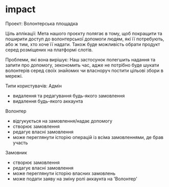 # impact

Проект: Волонтерська площадка 

Ціль аплікації: Мета нашого проєкту полягає в тому, щоб покращити та поширити доступ до волонтерської допомоги людям, які її потребують, або ж тим, хто хоче її надати. Також буде можливість обрати продукт серед розміщених на платформі слотів.

Проблеми, які вона вирішує:
Наш застосунок полегшить надання та запити про допомогу, зекономить час, адже не потрібно буде шукати волонтерів серед своїх знайомих чи власноруч постити цільові збори в мережі.

Типи користувачів:
Адмін
- видалення та редагування будь-якого замовлення
- видалення будь-якого аккаунта 

Волонтер
- відгукується на замовлення/надає допомогу
- створює замовлення
- редагує власні замовлення
- може переглянути історію операцій із всіма замовленнями, де брав участь 
 
Замовник
- створює замовлення
- редагує власні замовлення
- може переглянути історію власних замовлень
- може подати заяву на зміну ролі аккаунта на 'Волонтер'

